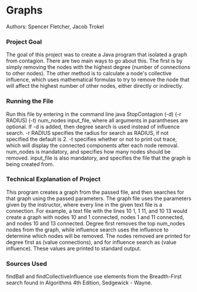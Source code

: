 # Graphs
Authors: Spencer Fletcher, Jacob Trokel
### Project Goal
The goal of this project was to create a Java program that isolated a graph from contagion. There are two main ways to go about this. The first is by simply removing the nodes with the highest degree (number of connections to other nodes). The other method is to calculate a node's collective influence, which uses mathematical formulas to try to remove the node that will affect the highest number of other nodes, either directly or indirectly. 
### Running the File
Run this file by entering in the command line java StopContagion (-d) (-r RADIUS) (-t) num_nodes input_file, where all arguments in parantheses are optional. If -d is added, then degree search is used instead of influence search. -r RADIUS specifies the radius for search as RADIUS, if not specified the default is 2. -t specifies whether or not to print out trace, which will display the connected components after each node removal. num_nodes is mandatory,  and specifies how many nodes should be removed. input_file is also mandatory, and specifies the file that the graph is being created from. 
### Technical Explanation of Project
This program creates a graph from the passed file, and then searches for that graph using the passed parameters. The graph file uses the parameters given by the instructor, where every line in the given text file is a connection. For example, a text file with the lines 10 1, 1 11, and 10 13 would create a graph with nodes 10 and 1 connected, nodes 1 and 11 connected, and nodes 10 and 13 connected. Degree first removes the top num_nodes nodes from the graph, while influence search uses the influence to determine which nodes will be removed. The nodes removed are printed for degree first as (value connections), and for influence search as (value influence). These values are printed to standard output. 
### Sources Used
findBall and findCollectiveInfluence use elements from the Breadth-First search found in Algorithms 4th Edition, Sedgewick - Wayne.
